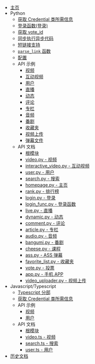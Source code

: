 + [主页](/)
+ Python
  + [获取 Credential 类所需信息](/get-credential.md)
  + [登录函数(登录)](/login.md)
  + [获取 vote_id](/vote_id.md)
  + [同步执行异步代码](/sync-executor.md)
  + [短链接支持](/b23tv.md)
  + [`parse_link` 函数](/parse_link.md)
  + [配置](/configuration.md)
  + API 示例
      + [视频](/examples/video.md)
      + [互动视频](/examples/interactive_video.md)
      + [用户](/examples/user.md)
      + [直播](/examples/live.md)
      + [动态](/examples/dynamic.md)
      + [评论](/examples/comment.md)
      + [专栏](/examples/article.md)
      + [音频](/examples/audio.md)
      + [番剧](/examples/bangumi.md)
      + [收藏夹](/examples/favorite_list.md)
      + [视频上传](/examples/video_uploader.md)
      + [弹幕文件](/examples/ass.md)
  + API 文档
    + [根模块](/modules/bilibili_api.md)
    + [video.py - 视频](/modules/video.md)
    + [interactive_video.py - 互动视频](/modules/interactive_video.md)
    + [user.py - 用户](/modules/user.md)
    + [search.py - 搜索](/modules/search.md)
    + [homepage.py - 主页](/modules/homepage.md)
    + [rank.py - 排行榜](/modules/rank.md)
    + [login.py - 登录](/modules/login.md)
    + [login_func.py - 登录函数](/modules/login_func.md)
    + [live.py - 直播](/modules/live.md)
    + [dynamic.py - 动态](/modules/dynamic.md)
    + [comment.py - 评论](/modules/comment.md)
    + [article.py - 专栏](/modules/article.md)
    + [audio.py - 音频](/modules/audio.md)
    + [bangumi.py - 番剧](/modules/bangumi.md)
    + [cheese.py - 课程](/modules/cheese.md)
    + [ass.py - ASS 弹幕](/modules/ass.md)
    + [favorite_list.py - 收藏夹](/modules/favorite_list.md)
    + [vote.py - 投票](/modules/vote.md)
    + [app.py - 手机 APP](/modules/app.md)
    + [video_uploader.py - 视频上传](/modules/video_uploader.md)
+ Javascript/Typescript
  + [Typescript 分部](/README-ts.md)
  + [获取 Credential 类所需信息](/ts/get-credential.md)
  + API 示例
    + [视频](/ts/examples/video.md)
    + [用户](/ts/examples/user.md)
  + API 文档
    + [根模块](/ts/modules/bilibili-api.md)
    + [video.ts - 视频](/ts/modules/video.md)
    + [search.ts - 搜索](/ts/modules/search.md)
    + [user.ts - 用户](/ts/modules/user.md)
+ [历史文档](/history.md)
